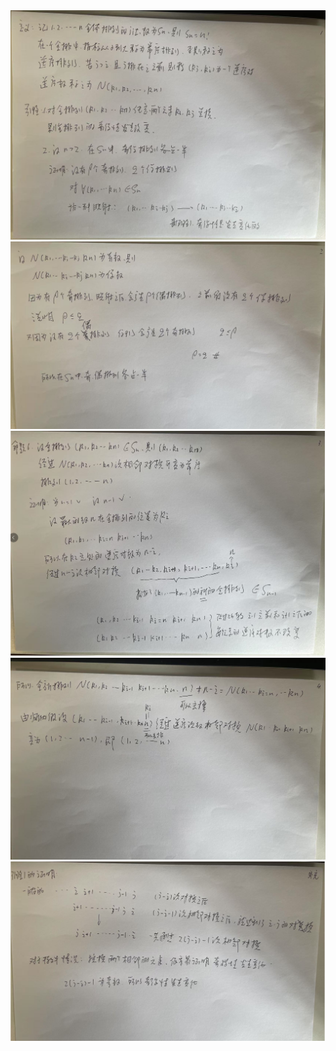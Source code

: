 <img src="./img/1.png" alt="1" style="zoom: 50%;" />

<img src="./img/2.png" alt="1" style="zoom:50%;" />

<img src="./img/3.png" alt="1" style="zoom: 50%;" />

<img src="./img/4.png" alt="1" style="zoom: 50%;" />

<img src="./img/5.png" alt="1" style="zoom: 50%;" />
